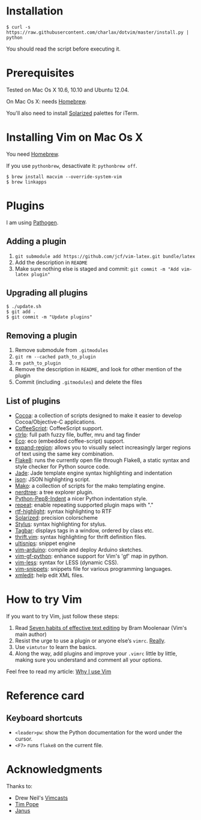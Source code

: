 Installation
============

    $ curl -s https://raw.githubusercontent.com/charlax/dotvim/master/install.py | python

You should read the script before executing it.

Prerequisites
=============

Tested on Mac Os X 10.6, 10.10 and Ubuntu 12.04.

On Mac Os X: needs [Homebrew](http://mxcl.github.com/homebrew/).

You'll also need to install
[Solarized](http://ethanschoonover.com/solarized) palettes for iTerm.

Installing Vim on Mac Os X
==========================

You need [Homebrew](http://mxcl.github.com/homebrew/).

If you use `pythonbrew`, desactivate it: `pythonbrew off`.

    $ brew install macvim --override-system-vim
    $ brew linkapps

Plugins
=======

I am using [Pathogen](https://github.com/tpope/vim-pathogen).

Adding a plugin
---------------

1. `git submodule add https://github.com/jcf/vim-latex.git bundle/latex`
2. Add the description in `README`
3. Make sure nothing else is staged and commit: `git commit -m "Add vim-latex plugin"`

Upgrading all plugins
---------------------

    $ ./update.sh
    $ git add .
    $ git commit -m "Update plugins"

Removing a plugin
-----------------

1. Remove submodule from `.gitmodules`
2. `git rm --cached path_to_plugin`
3. `rm path_to_plugin`
4. Remove the description in `README`, and look for other mention of the plugin
5. Commit (including `.gitmodules`) and delete the files

List of plugins
---------------

* [Cocoa](http://www.vim.org/scripts/script.php?script_id=2674): a collection
  of scripts designed to make it easier to develop Cocoa/Objective-C
  applications.
* [CoffeeScript](https://github.com/kchmck/vim-coffee-script): CoffeeScript
  support.
* [ctrlp](https://github.com/kien/ctrlp.vim): full path fuzzy file, buffer, mru
  and tag finder
* [Eco](https://github.com/AndrewRadev/vim-eco): eco (embedded coffee-script)
  support.
* [expand-region](https://github.com/terryma/vim-expand-region.git): allows
  you to visually select increasingly larger regions of text using the same
  key combination.
* [Flake8](https://github.com/nvie/vim-flake8): runs the currently open file
  through Flake8, a static syntax and style checker for Python source code.
* [Jade](https://github.com/digitaltoad/vim-jade.git): Jade template engine
  syntax highlighting and indentation
* [json](https://github.com/elzr/vim-json): JSON highlighting script.
* [Mako](https://github.com/sophacles/vim-bundle-mako): a collection of
  scripts for the mako templating engine.
* [nerdtree](https://github.com/scrooloose/nerdtree): a tree explorer plugin.
* [Python-Pep8-Indent](https://github.com/hynek/vim-python-pep8-indent) a nicer
  Python indentation style.
* [repeat](https://github.com/tpope/vim-repeat): enable repeating supported
  plugin maps with "."
* [rtf-highlight](https://github.com/jdonaldson/rtf-highlight.git): syntax
  highlighting to RTF
* [Solarized](https://github.com/altercation/vim-colors-solarized): precision
  colorscheme
* [Stylus](https://github.com/wavded/vim-stylus): syntax highlighting for
  stylus.
* [Tagbar](https://github.com/majutsushi/tagbar): displays tags
  in a window, ordered by class etc.
* [thrift.vim](https://github.com/solarnz/thrift.vim.git): syntax highlighting
  for thrift definition files.
* [ultisnips](https://github.com/SirVer/ultisnips): snippet engine
* [vim-arduino](https://github.com/sinisterstuf/vim-arduino.git): compile and
  deploy Arduino sketches.
* [vim-gf-python](https://github.com/mkomitee/vim-gf-python.git): enhance
  support for Vim's 'gf' map in python.
* [vim-less](https://github.com/groenewege/vim-less): syntax for LESS
  (dynamic CSS).
* [vim-snippets](https://github.com/honza/vim-snippets): snippets file for various
  programming languages.
* [xmledit](https://github.com/sukima/xmledit/): help edit XML files.

How to try Vim
==============

If you want to try Vim, just follow these steps:

1. Read [Seven habits of effective text
   editing](http://www.moolenaar.net/habits.html) by Bram Moolenaar (Vim's main
   author)
2. Resist the urge to use a plugin or anyone else’s `vimrc`.
   [Really](http://mislav.uniqpath.com/2011/12/vim-revisited/).
3. Use `vimtutor` to learn the basics.
4. Along the way, add plugins and improve your `.vimrc` little by little,
   making sure you understand and comment all your options.

Feel free to read my article: [Why I use
Vim](http://blog.d3in.org/post/14220797290/why-i-keep-on-using-vim-instead-of-going-back-to)

Reference card
==============

Keyboard shortcuts
------------------

* `<leader>pw`: show the Python documentation for the word under the cursor.
* `<F7>` runs `flake8` on the current file.

Acknowledgments
===============

Thanks to:

* Drew Neil's [Vimcasts](http://vimcasts.org/)
* [Tim Pope](http://tbaggery.com/)
* [Janus](https://github.com/carlhuda/janus)
